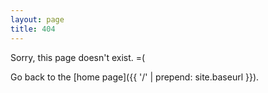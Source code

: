 ```yaml
---
layout: page
title: 404
---
```

Sorry, this page doesn't exist. =(

Go back to the [home page]({{ '/' | prepend: site.baseurl }}).

